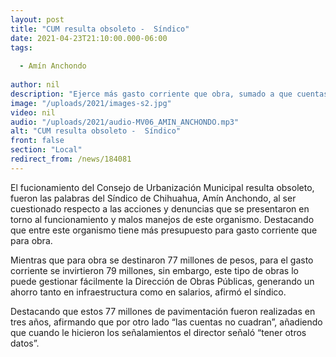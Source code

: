 ```yaml
---
layout: post
title: "CUM resulta obsoleto -  Síndico"
date: 2021-04-23T21:10:00.000-06:00
tags:
  
  - Amín Anchondo
  
author: nil
description: "Ejerce más gasto corriente que obra, sumado a que cuentas no cuadran según Amín Anchondo"
image: "/uploads/2021/images-s2.jpg"
video: nil
audio: "/uploads/2021/audio-MV06_AMIN_ANCHONDO.mp3"
alt: "CUM resulta obsoleto -  Síndico"
front: false
section: "Local"
redirect_from: /news/184081
---
```


El fucionamiento del Consejo de Urbanización Municipal resulta obsoleto, fueron las palabras del Síndico de Chihuahua, Amín Anchondo, al ser cuestionado respecto a las acciones y denuncias que se presentaron en torno al funcionamiento y malos manejos de este organismo. Destacando que entre este organismo tiene más presupuesto para gasto corriente que para obra.

Mientras que para obra se destinaron 77 millones de pesos, para el gasto corriente se invirtieron 79 millones, sin embargo, este tipo de obras lo puede gestionar fácilmente la Dirección de Obras Públicas, generando un ahorro tanto en infraestructura como en salarios, afirmó el síndico.

Destacando que estos 77 millones de pavimentación fueron realizadas en tres años, afirmando que por otro lado “las cuentas no cuadran”, añadiendo que cuando le hicieron los señalamientos el director señaló “tener otros datos”.
